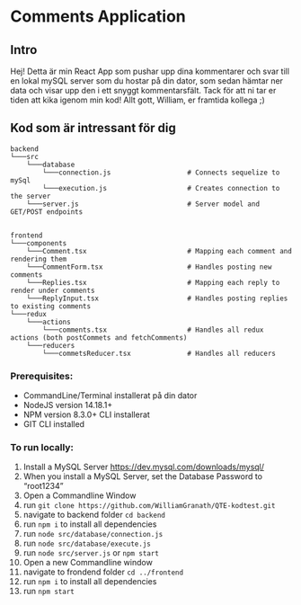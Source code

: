 # Comments Application

## Intro

Hej! Detta är min React App som pushar upp dina kommentarer och svar till en lokal mySQL server som du hostar på din dator, som sedan hämtar ner data och visar upp den i ett snyggt kommentarsfält. Tack för att ni tar er tiden att kika igenom min kod! Allt gott, William, er framtida kollega ;)

## Kod som är intressant för dig

```
backend
└───src
    └───database
        └───connection.js                   # Connects sequelize to mySql
        └───execution.js                    # Creates connection to the server
    └───server.js                           # Server model and GET/POST endpoints


frontend
└───components
    └───Comment.tsx                         # Mapping each comment and rendering them
    └───CommentForm.tsx                     # Handles posting new comments
    └───Replies.tsx                         # Mapping each reply to render under comments
    └───ReplyInput.tsx                      # Handles posting replies to existing comments
└───redux
    └───actions
        └───comments.tsx                    # Handles all redux actions (both postCommets and fetchComments)
    └───reducers
        └───commetsReducer.tsx              # Handles all reducers
```

### Prerequisites:

- CommandLine/Terminal installerat på din dator
- NodeJS version 14.18.1+
- NPM version 8.3.0+ CLI installerat
- GIT CLI installed


### To run locally:

1. Install a MySQL Server https://dev.mysql.com/downloads/mysql/
2. When you install a MySQL Server, set the Database Password to “root1234”
3. Open a Commandline Window
4. run `git clone https://github.com/WilliamGranath/QTE-kodtest.git`
5. navigate to backend folder `cd backend`
6. run `npm i` to install all dependencies
7. run `node src/database/connection.js`
8. run `node src/database/execute.js`
9. run `node src/server.js` or `npm start`
10. Open a new Commandline window
11. navigate to frondend folder `cd ../frontend`
12. run `npm i` to install all dependencies
13. run `npm start`
